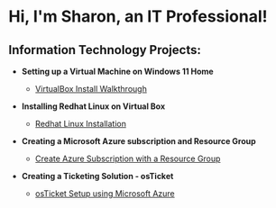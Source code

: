 <h1>Hi, I'm Sharon, an IT Professional! </h1>

<h2> Information Technology Projects:</h2>

- <b>Setting up a Virtual Machine on Windows 11 Home</b>
  - [VirtualBox Install Walkthrough](https://github.com/sharontechnical2022/Virtual-Box-Install/edit/main/README.md) 
 - <b>Installing Redhat Linux on Virtual Box</b>
    - [Redhat Linux Installation](https://github.com/sharontechnical2022/RedHat-Linux-Install)
  
 - <b>Creating a Microsoft Azure subscription and Resource Group</b>
    - [Create Azure Subscription with a Resource Group](https://github.com/sharontechnical2022/Azure-Subscription-and-Resource-Group-Creation)
  
 - <b>Creating a Ticketing Solution - osTicket</b>
   - [osTicket Setup using Microsoft Azure](https://github.com/sharontechnical2022/OS-Ticket-Installation)
 


